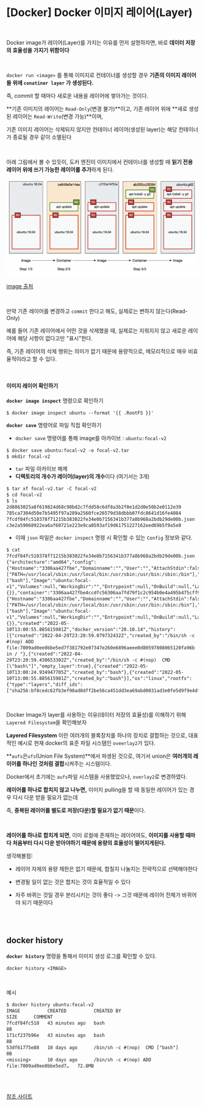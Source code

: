 # [Docker] Docker 이미지 레이어(Layer) 

<br>

Docker image가 레이어(Layer)를 가지는 이유를 먼저 설명하자면, 바로 **데이터 저장의 효율성을 가지기 위함이다**

<br>

`docker run <image>` 를 통해 이미지로 컨테이너를 생성할 경우 **기존의 이미지 레이어들 위에 `conatiner layer` 가 생성된다.**

즉, commit 할 때마다 새로운 내용을 레이어에 쌓아가는 것이다.

**기존 이미지의 레이어는 `Read-Only`(변경 불가)**이고, 기존 레이어 위에 **새로 생성된 레이어는 `Read-Write`(변경 가능)**이며,

기존 이미지 레이어는 삭제되지 않지만 컨테이너 레이어(생성된 layer)는 해당 컨테이너가 종료될 경우 같이 소멸된다

<br>

아래 그림에서 볼 수 있듯이, 도커 엔진이 이미지에서 컨테이너를 생성할 때 **읽기 전용 레이어 위에 쓰기 가능한 레이어를 추가**하게 된다. 

![image-20220510213908418](https://raw.githubusercontent.com/na3150/typora-img/main/img/image-20220510213908418.png)

[image 출처](https://blog.djjproject.com/782)

<br>

만약 기존 레이어를 변경하고 `commit` 한다고 해도, 실제로는 변하지 않는다(Read-Only)

예를 들어 기존 레이어에서 어떤 것을 삭제했을 때, 실제로는 지워지지 않고 새로운 레이어에 해당 사항이 없다고만 "표시"한다.

즉, 기존 레이어의 삭제 행위는 의미가 없기 때문에 용량적으로, 메모리적으로 매우 비효율적이라고 할 수 있다.

<br>

#### 이미지 레이어 확인하기

**`docker image inspect`** 명령으로 확인하기

```shell
$ docker image inspect ubuntu --format '{{ .RootFS }}' 
```

**`docker save`** 명령어로 파일 직접 확인하기

- `docker save` 명령어를 통해 image를 아카이브 : `ubuntu:focal-v2`

```shell
$ docker save ubuntu:focal-v2 -o focal-v2.tar
$ mkdir focal-v2            
```

- `tar` 파일 아카이브 해제
- **디렉토리의 개수가 레이어(layer)의 개수**이다 (여기서는 3개)

```shell
$ tar xf focal-v2.tar -C focal-v2
$ cd focal-v2 
$ ls
2d8863025a8f619824d68c90bd2c7fdd58c6df8a3b2f0e1d2d0e50b2e0112e39
785ca7304d50e7b5495f97a289a2560fce26579d38dbbb07fdc8641d16fe4084
7fcdf84fc510378f71215b383022fe34e0b7156341b377a8b968a2bdb29de00b.json
c3e2a59068922ea6af60721e223e9ca0593af19d61751227162eed69b5f9a5e0
```

- 이때 `json` 파일은 `docker inspect` 명령 시 확인할 수 있는 `Config` 정보와 같다.

```shell
$ cat 7fcdf84fc510378f71215b383022fe34e0b7156341b377a8b968a2bdb29de00b.json 
{"architecture":"amd64","config":{"Hostname":"3306aa427fbe","Domainname":"","User":"","AttachStdin":false,"AttachStdout":false,"AttachStderr":false,"Tty":true,"OpenStdin":true,"StdinOnce":false,"Env":["PATH=/usr/local/sbin:/usr/local/bin:/usr/sbin:/usr/bin:/sbin:/bin"],"Cmd":["bash"],"Image":"ubuntu:focal-v1","Volumes":null,"WorkingDir":"","Entrypoint":null,"OnBuild":null,"Labels":{}},"container":"3306aa427fbe4ccdfc56306aa7fd79f1c2c954b0e4a495b475cff93fce781af9","container_config":{"Hostname":"3306aa427fbe","Domainname":"","User":"","AttachStdin":false,"AttachStdout":false,"AttachStderr":false,"Tty":true,"OpenStdin":true,"StdinOnce":false,"Env":["PATH=/usr/local/sbin:/usr/local/bin:/usr/sbin:/usr/bin:/sbin:/bin"],"Cmd":["bash"],"Image":"ubuntu:focal-v1","Volumes":null,"WorkingDir":"","Entrypoint":null,"OnBuild":null,"Labels":{}},"created":"2022-05-10T13:00:55.885615981Z","docker_version":"20.10.14","history":[{"created":"2022-04-29T23:20:59.079732432Z","created_by":"/bin/sh -c #(nop) ADD file:7009ad0ee0bbe5ed7f381792e07347e260e6896aeee0d80597808065120fa96b in / "},{"created":"2022-04-29T23:20:59.430653302Z","created_by":"/bin/sh -c #(nop)  CMD [\"bash\"]","empty_layer":true},{"created":"2022-05-10T13:00:24.934947705Z","created_by":"bash"},{"created":"2022-05-10T13:00:55.885615981Z","created_by":"bash"}],"os":"linux","rootfs":{"type":"layers","diff_ids":["sha256:bf8cedc62fb3ef98ad0dff2be56ca451dd3ea69abd0031ad3e0fe5d9f9e4dfff","sha256:df59eb48198017080d0381d87979984a85d0f51d643e082788a8969891512d16","sha256:346880cf0691ec76b021be82d47fb36e6023a40d49a380001af4d213819a5288"]}}%           
```

<br>

Docker Image가 layer를 사용하는 이유(데이터 저장의 효율성)를 이해하기 위해 `Layered Filesystem`을 확인해보자

**Layered Filesystem** 이란 여러개의 블록장치를 하나의 장치로 결합하는 것으로, 대표적인 예시로 현재 docker의 표준 파일 시스템인 `oveerlay2`가 있다.

<brr>

**`aufs`은`ufs`(Union File System)**에서 파생된 것으로, 여기서 union은 **여러개의 레이어를 하나인 것처럼 결합**시켜주는 시스템이다.

Docker에서 초기에는 `aufs`파일 시스템을 사용했었으나,  `overlay2`로 변경하였다. 

**레이어를 하나로 합치지 않고 나누면,** 이미지 pulling을 할 때 동일한 레이어가 있는 경우 다시 다운 받을 필요가 없는데

즉, **중복된 레이어를 별도로 저장(다운)할 필요가 없기 때문**이다.

<br>

**레이어를 하나로 합치게 되면**, 이미 로컬에 존재하는 레이어여도, **이미지를 사용할 때마다 처음부터 다시 다운 받아야하기 때문에 용량의 효율성이 떨어지게된다.**

생각해볼점❕

- 레이어 자체의 용량 제한은 없기 때문에, 합칠지 나눌지는 전략적으로 선택해야한다

- 변경될 일이 없는 것은 합치는 것이 효율적일 수 있다
- 자주 바뀌는 것일 경우 분리시키는 것이 좋다 -> 그것 때문에 레이어 전체가 바뀌어야 되기 때문이다

<br>

<br>

## docker history

**`docker history`** 명령을 통해서 이미지 생성 로그를 확인할 수 있다.

```
docker history <IMAGE>
```

<br>

예시

```shell
$ docker history ubuntu:focal-v2 
IMAGE          CREATED          CREATED BY                                      SIZE      COMMENT
7fcdf84fc510   43 minutes ago   bash                                            8B        
171cf237b96e   43 minutes ago   bash                                            8B        
53df61775e88   10 days ago      /bin/sh -c #(nop)  CMD ["bash"]                 0B        
<missing>      10 days ago      /bin/sh -c #(nop) ADD file:7009ad0ee0bbe5ed7…   72.8MB 
```

<br>

<br>

[참조 사이트](https://eqfwcev123.github.io/2020/01/30/%EB%8F%84%EC%BB%A4/docker-image-layer/)
